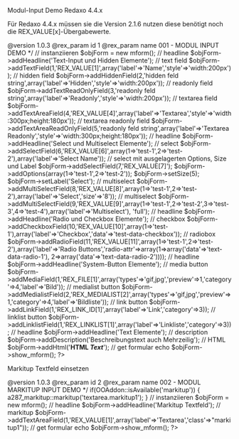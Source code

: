 Modul-Input Demo Redaxo 4.4.x

Für Redaxo 4.4.x müssen sie die Version 2.1.6 nutzen diese benötigt noch die REX_VALUE[x]-Übergabewerte.

<?php
 /*
 MODUL INPUT DEMO

 @copyright  Copyright (c) 2011 by Doerr Softwaredevelopment
 @author     Joachim Doerr <mail@doerr-softwaredevelopment.com>
 @version    1.0.3

 @rex_param  id     1
 @rex_param  name   001 - MODUL INPUT DEMO
 */

 // instanziieren
 $objForm = new mform();


 // headline
 $objForm->addHeadline('Text-Input und Hidden Elemente');

 // text field
 $objForm->addTextField(1,'REX_VALUE[1]',array('label'=>'Name','style'=>'width:200px'));

 // hidden field
 $objForm->addHiddenField(2,'hidden feld string',array('label'=>'Hidden','style'=>'width:200px'));

 // readonly field
 $objForm->addTextReadOnlyField(3,'readonly feld string',array('label'=>'Readonly','style'=>'width:200px'));

 // textarea field
 $objForm->addTextAreaField(4,'REX_VALUE[4]',array('label'=>'Textarea','style'=>'width:300px;height:180px'));

 // textarea readonly field
 $objForm->addTextAreaReadOnlyField(5,'readonly feld string',array('label'=>'Textarea Readonly','style'=>'width:300px;height:180px'));


 // headline
 $objForm->addHeadline('Select und Multiselect Elemente');

 // select
 $objForm->addSelectField(6,'REX_VALUE[6]',array(1=>'test-1',2=>'test-2'),array('label'=>'Select Name'));
 // select mit ausgelagerten Options, Size und Label
 $objForm->addSelectField(7,'REX_VALUE[7]');
 $objForm->addOptions(array(1=>'test-1',2=>'test-2'));
 $objForm->setSize(5);
 $objForm->setLabel('Select');

 // multiselect
 $objForm->addMultiSelectField(8,'REX_VALUE[8]',array(1=>'test-1',2=>'test-2'),array('label'=>'Select','size'=>'8'));

 // multiselect
 $objForm->addMultiSelectField(9,'REX_VALUE[9]',array(1=>'test-1',2=>'test-2',3=>'test-3',4=>'test-4'),array('label'=>'Multiselect'), 'full');


 // headline
 $objForm->addHeadline('Radio und Checkbox Elemente');

 // checkbox
 $objForm->addCheckboxField(10,'REX_VALUE[10]',array(1=>'test-1'),array('label'=>'Checkbox','data'=>'test-data-checkbox'));

 // radiobox
 $objForm->addRadioField(11,'REX_VALUE[11]',array(1=>'test-1',2=>'test-2'),array('label'=>'Radio Buttons','radio-attr'=>array(1=>array('data'=>'text-data-radio-1'), 2=>array('data'=>'text-data-radio-2'))));

 // headline
 $objForm->addHeadline('System-Button Elemente');

 // media button
 $objForm->addMediaField(1,'REX_FILE[1]',array('types'=>'gif,jpg','preview'=>1,'category'=>4,'label'=>'Bild'));

 // medialist button
 $objForm->addMedialistField(2,'REX_MEDIALIST[2]',array('types'=>'gif,jpg','preview'=>1,'category'=>4,'label'=>'Bildliste'));

 // link button
 $objForm->addLinkField(1,'REX_LINK_ID[1]',array('label'=>'Link','category'=>3));

 // linklist button
 $objForm->addLinklistField(1,'REX_LINKLIST[1]',array('label'=>'Linkliste','category'=>3));


 // headline
 $objForm->addHeadline('Text Elemente');

 // description
 $objForm->addDescription('Beschreibungstext auch Mehrzeilig');

 // HTML
 $objForm->addHtml('<b>HTML <i>Text</i></b>');


 // get formular
 echo $objForm->show_mform();

?>
Markitup Textfeld einsetzen

<?php
 /*
 MODUL INPUT DEMO

 @copyright  Copyright (c) 2011 by Doerr Softwaredevelopment
 @author     Joachim Doerr <mail@doerr-softwaredevelopment.com>
 @version    1.0.3

 @rex_param  id     2
 @rex_param  name   002 - MODUL MARKITUP INPUT DEMO
 */

 if(OOAddon::isAvailable('markitup'))
 {
   a287_markitup::markitup('textarea.markitup1');
 }

 // instanziieren
 $objForm = new mform();

 // headline
 $objForm->addHeadline('Markitup Textfeld');

 // markitup
 $objForm->addTextAreaField(1,'REX_VALUE[1]',array('label'=>'Textarea','class'=>"markitup1"));

 // get formular
 echo $objForm->show_mform();

?>